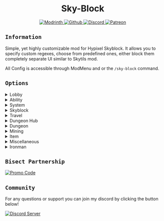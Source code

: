 <div align="center">

# Sky-Block

<a href="https://modrinth.com/mod/hypixel-sky-block">
    <img src="https://wsrv.nl/?url=https://cdn.jsdelivr.net/npm/@intergrav/devins-badges@3/assets/cozy-minimal/available/modrinth_vector.svg&w=100&h=100" alt="Modrinth">
</a>
<a href="https://github.com/MayaqqDev/sky-block/">
    <img src="https://wsrv.nl/?url=https://cdn.jsdelivr.net/npm/@intergrav/devins-badges@3/assets/cozy-minimal/available/github_vector.svg&w=100&h=100" alt="Github">
</a>
<a href="https://discord.gg/hue">
    <img src="https://wsrv.nl/?url=https://cdn.jsdelivr.net/npm/@intergrav/devins-badges@3/assets/cozy-minimal/social/discord-plural_vector.svg&w=100&h=100" alt="Discord">
</a>
<a href="https://patreon.com/mayaqq">
    <img src="https://wsrv.nl/?url=https://cdn.jsdelivr.net/npm/@intergrav/devins-badges@3/assets/cozy-minimal/donate/patreon-plural_vector.svg&w=100&h=100" alt="Patreon">
</a>
</div>

## `Information`

Simple, yet highly customizable mod for Hypixel Skyblock. It allows you to specify custom regexes, choose from predefined ones, either block them completely separate UI similar to Skytils mod.

All Config is accessible through ModMenu and or the `/sky-block` command.

## `Options`

<details>
<summary>Lobby</summary>

- Lobby Join

</details>

<details>
<summary>Ability</summary>

- Previous Ability Removed

</details>

<details>
<summary>System</summary>

- GEXP Gain
- Profile ID
- Playing on Profile
- Watchdog Report

</details>

<details>
<summary>Skyblock</summary>

- Skyblock Welcome
- Fire Sale
- Allowance
- NPC
- NPC Buy
- Buy Limit

</details>

<details>
<summary>Travel</summary>

- Warping
- Sending to Server
- Unknown Destination

</details>

<details>
<summary>Dungeon Hub</summary>

- Dungeon Reward

</details>

<details>
<summary>Dungeon</summary>

- Cannot use outside Dungeon
- Queuing
- Starting
- Stats Doubled
- Class Messages
- Dungeon Request Already
- Selected Class Message

</details>

<details>
<summary>Mining</summary>

- Wind Changed Direction
- Event Starting
- Fallen Star

</details>

<details>
<summary>Item</summary>

- Cannot Use Item
- Ability Cooldown
- Zombie Sword no more Charges

</details>

<details>
<summary>Miscellaneous</summary>

- Ringing
- Already found Fairy Soul

</details>

<details>
<summary>Ironman</summary>

- Auction Disallowed

</details>

## `Bisect Partnership`

[![Promo Code](https://mayaqq.dev/media/server-host.png)](https://server.mayaqq.dev)

## `Community`

For any questions or support you can join my discord by clicking the button below!

[![Discord Server](https://cdn.jsdelivr.net/npm/@intergrav/devins-badges@3/assets/cozy/social/discord-plural_vector.svg)](https://discord.gg/w7PpGax9Bq)
